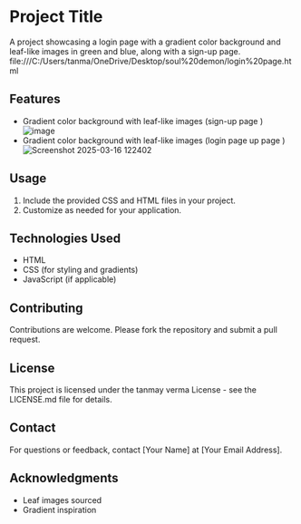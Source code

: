 # Project Title

A project showcasing a login page with a gradient color background and leaf-like images in green and blue, along with a sign-up page.
file:///C:/Users/tanma/OneDrive/Desktop/soul%20demon/login%20page.html
## Features

- Gradient color background with leaf-like images (sign-up page )
![image](https://github.com/user-attachments/assets/dd86fd82-d00e-4c57-a2cb-7736be67e47b)
- Gradient color background with leaf-like images (login page up page )
  ![Screenshot 2025-03-16 122402](https://github.com/user-attachments/assets/04ab1092-4242-4dee-a662-37493ae065cc)


## Usage

1. Include the provided CSS and HTML files in your project.
2. Customize as needed for your application.

## Technologies Used

- HTML
- CSS (for styling and gradients)
- JavaScript (if applicable)


## Contributing

Contributions are welcome. Please fork the repository and submit a pull request.

## License

This project is licensed under the tanmay verma  License - see the LICENSE.md file for details.

## Contact

For questions or feedback, contact [Your Name] at [Your Email Address].

## Acknowledgments

- Leaf images sourced 
- Gradient inspiration 
